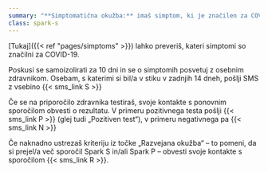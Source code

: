 ```yaml
---
summary: "**Simptomatična okužba:** imaš simptom, ki je značilen za COVID-19."
class: spark-s
---
```


[Tukaj]({{< ref "pages/simptoms" >}}) lahko preveriš, kateri simptomi so značilni za COVID-19.

Poskusi se samoizolirati za 10 dni in se o simptomih posvetuj z osebnim zdravnikom. Osebam, s katerimi si bil/a v
stiku v zadnjih 14 dneh, pošlji SMS z vsebino {{< sms_link S >}}

Če se na priporočilo zdravnika testiraš, svoje kontakte s ponovnim sporočilom obvesti o rezultatu. V primeru
pozitivnega testa pošlji {{< sms_link P >}}
(glej tudi „Pozitiven test“), v primeru negativnega pa {{< sms_link N >}}

Če naknadno ustrezaš kriteriju iz točke „Razvejana okužba“ – to pomeni, da si prejel/a več sporočil Spark S
in/ali Spark P – obvesti svoje kontakte s sporočilom {{< sms_link R >}}.
